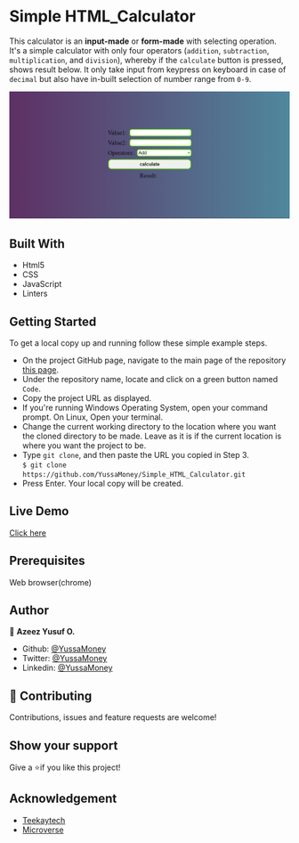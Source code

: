 # Simple HTML_Calculator

This calculator is an **input-made** or **form-made** with selecting operation. It's a simple calculator with only four operators (`addition`, `subtraction`, `multiplication`, and `division`), whereby if the `calculate` button is pressed, shows result below. It only take input from keypress on keyboard in case of `decimal` but also have in-built selection of number range from `0-9`.

![Simple HTML_Calculator](Simple-Calculator.png)

## Built With

- Html5
- CSS
- JavaScript
- Linters

## Getting Started

To get a local copy up and running follow these simple example steps.

- On the project GitHub page, navigate to the main page of the repository [this page](https://github.com/YussaMoney/Simple_HTML_Calculator.git).
- Under the repository name, locate and click on a green button named `Code`.
- Copy the project URL as displayed.
- If you're running Windows Operating System, open your command prompt. On Linux, Open your terminal.
- Change the current working directory to the location where you want the cloned directory to be made. Leave as it is if the current location is where you want the project to be.
- Type `git clone`, and then paste the URL you copied in Step 3.<br>
  `$ git clone https://github.com/YussaMoney/Simple_HTML_Calculator.git`
- Press Enter. Your local copy will be created.

## Live Demo

[Click here](https://yussamoney.github.io/Simple_HTML_Calculator)

## Prerequisites

Web browser(chrome)

## Author

👤 **Azeez Yusuf O.**

- Github: [@YussaMoney](https://github.com/YussaMoney)
- Twitter: [@YussaMoney](https://twitter.com/YussaMoney)
- Linkedin: [@YussaMoney](https://www.linkedin.com/in/yussamoney)

## 🤝 Contributing

Contributions, issues and feature requests are welcome!

## Show your support

Give a ⭐️if you like this project!

## Acknowledgement

- [Teekaytech](https://github.com/Teekaytech)
- [Microverse](https://github.com/microverseinc/linters-config/tree/master/html-css)

